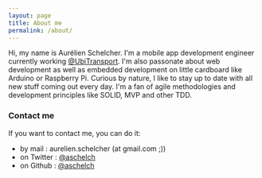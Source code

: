 ```yaml
---
layout: page
title: About me
permalink: /about/
---
```


Hi, my name is Aurélien Schelcher. I'm a mobile app development engineer currently working [@UbiTransport](http://www.ubitransport.com). I'm also passonate about web development as well as embedded development on little cardboard like Arduino or Raspberry Pi. Curious by nature, I like to stay up to date with all new stuff coming out every day. I'm a fan of agile methodologies and development principles like SOLID, MVP and other TDD.

### Contact me

If you want to contact me, you can do it:

 - by mail : aurelien.schelcher (at gmail.com ;))
 - on Twitter : [@aschelch](http://twitter.com/aschelch)
 - on Github : [@aschelch](http://github.com/aschelch)